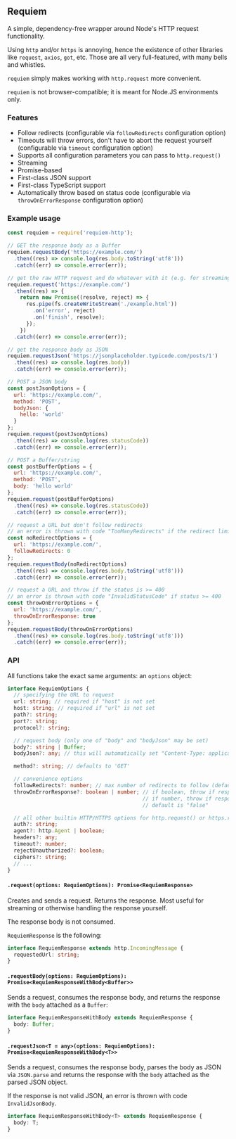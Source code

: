 ## Requiem
A simple, dependency-free wrapper around Node's HTTP request functionality.

Using `http` and/or `https` is annoying, hence the existence of other
libraries like `request`, `axios`, `got`, etc. Those are all very
full-featured, with many bells and whistles.

`requiem` simply makes working with `http.request` more convenient.

`requiem` is not browser-compatible; it is meant for Node.JS environments only.

### Features
- Follow redirects (configurable via `followRedirects` configuration option)
- Timeouts will throw errors, don't have to abort the request yourself (configurable via `timeout` configuration option)
- Supports all configuration parameters you can pass to `http.request()`
- Streaming
- Promise-based
- First-class JSON support
- First-class TypeScript support
- Automatically throw based on status code (configurable via `throwOnErrorResponse` configuration option)

### Example usage
```javascript
const requiem = require('requiem-http');

// GET the response body as a Buffer
requiem.requestBody('https://example.com/')
  .then((res) => console.log(res.body.toString('utf8')))
  .catch((err) => console.error(err));

// get the raw HTTP request and do whatever with it (e.g. for streaming)
requiem.request('https://example.com/')
  .then((res) => {
    return new Promise((resolve, reject) => {
      res.pipe(fs.createWriteStream('./example.html'))
        .on('error', reject)
        .on('finish', resolve);
      });
    })
  .catch((err) => console.error(err));

// get the response body as JSON
requiem.requestJson('https://jsonplaceholder.typicode.com/posts/1')
  .then((res) => console.log(res.body))
  .catch((err) => console.error(err));

// POST a JSON body
const postJsonOptions = {
  url: 'https://example.com/',
  method: 'POST',
  bodyJson: {
    hello: 'world'
  }
};
requiem.request(postJsonOptions)
  .then((res) => console.log(res.statusCode))
  .catch((err) => console.error(err));

// POST a Buffer/string
const postBufferOptions = {
  url: 'https://example.com/',
  method: 'POST',
  body: 'hello world'
};
requiem.request(postBufferOptions)
  .then((res) => console.log(res.statusCode))
  .catch((err) => console.error(err));

// request a URL but don't follow redirects
// an error is thrown with code "TooManyRedirects" if the redirect limit is reached
const noRedirectOptions = {
  url: 'https://example.com/',
  followRedirects: 0
};
requiem.requestBody(noRedirectOptions)
  .then((res) => console.log(res.body.toString('utf8')))
  .catch((err) => console.error(err));

// request a URL and throw if the status is >= 400
// an error is thrown with code "InvalidStatusCode" if status >= 400
const throwOnErrorOptions = {
  url: 'https://example.com/',
  throwOnErrorResponse: true
};
requiem.requestBody(throwOnErrorOptions)
  .then((res) => console.log(res.body.toString('utf8')))
  .catch((err) => console.error(err));
```

### API
All functions take the exact same arguments: an `options` object:

```typescript
interface RequiemOptions {
  // specifying the URL to request
  url: string; // required if "host" is not set
  host: string; // required if "url" is not set
  path?: string;
  port?: string;
  protocol?: string;

  // request body (only one of "body" and "bodyJson" may be set)
  body?: string | Buffer;
  bodyJson?: any; // this will automatically set "Content-Type: application/json" for you

  method?: string; // defaults to 'GET'

  // convenience options
  followRedirects?: number; // max number of redirects to follow (defaults to 5)
  throwOnErrorResponse?: boolean | number; // if boolean, throw if response status is >= 400
                                           // if number, throw if response status is not an exact match
                                           // default is "false"

  // all other builtin HTTP/HTTPS options for http.request() or https.request()
  auth?: string;
  agent?: http.Agent | boolean;
  headers?: any;
  timeout?: number;
  rejectUnauthorized?: boolean;
  ciphers?: string;
  // ...
}
```

#### `.request(options: RequiemOptions): Promise<RequiemResponse>`
Creates and sends a request. Returns the response. Most useful for streaming
or otherwise handling the response yourself.

The response body is not consumed.

`RequiemResponse` is the following:

```typescript
interface RequiemResponse extends http.IncomingMessage {
  requestedUrl: string;
}
``` 

#### `.requestBody(options: RequiemOptions): Promise<RequiemResponseWithBody<Buffer>>`
Sends a request, consumes the response body, and returns the response with the
`body` attached as a `Buffer`:

```typescript
interface RequiemResponseWithBody extends RequiemResponse {
  body: Buffer;
}
``` 

#### `.requestJson<T = any>(options: RequiemOptions): Promise<RequiemResponseWithBody<T>>`
Sends a request, consumes the response body, parses the body as JSON via `JSON.parse`
and returns the response with the `body` attached as the parsed JSON object.

If the response is not valid JSON, an error is thrown with code `InvalidJsonBody`.

```typescript
interface RequiemResponseWithBody<T> extends RequiemResponse {
  body: T;
}
``` 
